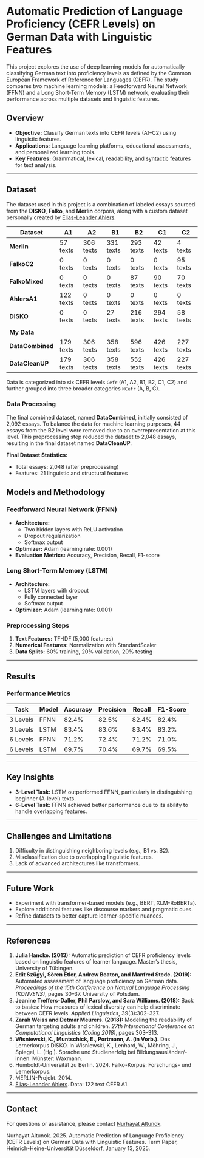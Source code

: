 # Automatic Prediction of Language Proficiency (CEFR Levels) on German Data with Linguistic Features

This project explores the use of deep learning models for automatically classifying German text into proficiency levels as defined by the Common European Framework of Reference for Languages (CEFR). The study compares two machine learning models: a Feedforward Neural Network (FFNN) and a Long Short-Term Memory (LSTM) network, evaluating their performance across multiple datasets and linguistic features.

## Overview

- **Objective:** Classify German texts into CEFR levels (A1–C2) using linguistic features.
- **Applications:** Language learning platforms, educational assessments, and personalized learning tools.
- **Key Features:** Grammatical, lexical, readability, and syntactic features for text analysis.

---

## Dataset

The dataset used in this project is a combination of labeled essays sourced from the **DISKO**, **Falko**, and **Merlin** corpora, along with a custom dataset personally created by  [Elias-Leander Ahlers](https://github.com/EliasAhlers).


| Dataset                     | A1         | A2         | B1         | B2         | C1         | C2         |
|-----------------------------|------------|------------|------------|------------|------------|------------|
| **Merlin**                   | 57 texts   | 306 texts  | 331 texts  | 293 texts  | 42 texts   | 4 texts    |
| **FalkoC2**                  | 0 texts    | 0 texts    | 0 texts    | 0 texts    | 0 texts    | 95 texts   |
| **FalkoMixed**               | 0 texts    | 0 texts    | 0 texts    | 87 texts   | 90 texts   | 70 texts   |
| **AhlersA1**                 | 122 texts  | 0 texts    | 0 texts    | 0 texts    | 0 texts    | 0 texts    |
| **DISKO**                    | 0 texts    | 0 texts    | 27 texts   | 216 texts  | 294 texts  | 58 texts   |
|                              |            |            |            |            |            |            |
| **My Data**                  |            |            |            |            |            |            |
| **DataCombined**             | 179 texts  | 306 texts  | 358 texts  | 596 texts  | 426 texts  | 227 texts  |
| **DataCleanUP**              | 179 texts  | 306 texts  | 358 texts  | 552 texts  | 426 texts  | 227 texts  |


Data is categorized into six CEFR levels `Cefr` (A1, A2, B1, B2, C1, C2) and further grouped into three broader categories `NCefr` (A, B, C).

### Data Processing

The final combined dataset, named **DataCombined**, initially consisted of 2,092 essays. To balance the data for machine learning purposes, 44 essays from the B2 level were removed due to an overrepresentation at this level. This preprocessing step reduced the dataset to 2,048 essays, resulting in the final dataset named **DataCleanUP**.

**Final Dataset Statistics:**
- Total essays: 2,048 (after preprocessing)
- Features: 21 linguistic and structural features


## Models and Methodology

### Feedforward Neural Network (FFNN)
- **Architecture:**
  - Two hidden layers with ReLU activation
  - Dropout regularization
  - Softmax output
- **Optimizer:** Adam (learning rate: 0.001)
- **Evaluation Metrics:** Accuracy, Precision, Recall, F1-score

### Long Short-Term Memory (LSTM)
- **Architecture:**
  - LSTM layers with dropout
  - Fully connected layer
  - Softmax output
- **Optimizer:** Adam (learning rate: 0.001)

### Preprocessing Steps
1. **Text Features:** TF-IDF (5,000 features)
2. **Numerical Features:** Normalization with StandardScaler
3. **Data Splits:** 60% training, 20% validation, 20% testing

---

## Results

### Performance Metrics

| Task       | Model | Accuracy | Precision | Recall | F1-Score |
|------------|-------|----------|-----------|--------|----------|
| 3 Levels   | FFNN  | 82.4%    | 82.5%     | 82.4%  | 82.4%    |
| 3 Levels   | LSTM  | 83.4%    | 83.6%     | 83.4%  | 83.2%    |
| 6 Levels   | FFNN  | 71.2%    | 72.4%     | 71.2%  | 71.0%    |
| 6 Levels   | LSTM  | 69.7%    | 70.4%     | 69.7%  | 69.5%    |

---

## Key Insights
- **3-Level Task:** LSTM outperformed FFNN, particularly in distinguishing beginner (A-level) texts.
- **6-Level Task:** FFNN achieved better performance due to its ability to handle overlapping features.

---

## Challenges and Limitations

1. Difficulty in distinguishing neighboring levels (e.g., B1 vs. B2).
2. Misclassification due to overlapping linguistic features.
3. Lack of advanced architectures like transformers.

---

## Future Work

- Experiment with transformer-based models (e.g., BERT, XLM-RoBERTa).
- Explore additional features like discourse markers and pragmatic cues.
- Refine datasets to better capture learner-specific nuances.

---

## References

1. **Julia Hancke. (2013):** Automatic prediction of CEFR proficiency levels based on linguistic features of learner language. Master’s thesis, University of Tübingen.
2. **Edit Szügyi, Sören Etler, Andrew Beaton, and Manfred Stede. (2019):** Automated assessment of language proficiency on German data. *Proceedings of the 15th Conference on Natural Language Processing (KONVENS)*, pages 30–37. University of Potsdam.
3. **Jeanine Treffers-Daller, Phil Parslow, and Sara Williams. (2018):** Back to basics: How measures of lexical diversity can help discriminate between CEFR levels. *Applied Linguistics*, 39(3):302–327.
4. **Zarah Weiss and Detmar Meurers. (2018):** Modeling the readability of German targeting adults and children. *27th International Conference on Computational Linguistics (Coling 2018)*, pages 303–313.
5. **Wisniewski, K., Muntschick, E., Portmann, A. (in Vorb.).** Das Lernerkorpus DISKO. In Wisniewski, K., Lenhard, W., Möhring, J., Spiegel, L. (Hg.). Sprache und Studienerfolg bei Bildungsausländer/-innen. Münster: Waxmann.
6. Humboldt-Universität zu Berlin. 2024. Falko-Korpus: Forschungs- und Lernerkorpus.
7. MERLIN-Projekt. 2014.
8. [Elias-Leander Ahlers](https://github.com/EliasAhlers). Data: 122 text CEFR A1.

---

## Contact

For questions or assistance, please contact [Nurhayat Altunok](mailto:nualt100@uni-duesseldorf.de).

Nurhayat Altunok. 2025. Automatic Prediction of Language Proficiency (CEFR Levels) on German Data with Linguistic Features. Term Paper, Heinrich-Heine-Universität Düsseldorf, January 13, 2025.

